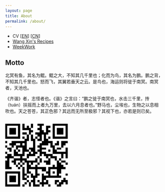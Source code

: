 ```yaml
---
layout: page
title: About
permalink: /about/
---
```


* CV [[EN](/assets/cv/cv_en.pdf)] [[CN](/assets/cv/cv.pdf)]
* [Wang Xin's Recipes](/recipes/)
* [WeekWork](/WeekWork/)

## Motto

北冥有鱼，其名为鲲。鲲之大，不知其几千里也；化而为鸟，其名为鹏。鹏之背，不知其几千里也。怒而飞，其翼若垂天之云。是鸟也，海运则将徙于南冥。南冥者，天池也。

《齐谐》者，志怪者也。《谐》之言曰：“鹏之徙于南冥也，水击三千里，抟（tuán）扶摇而上者九万里，去以六月息者也。”野马也，尘埃也，生物之以息相吹也。天之苍苍，其正色邪？其远而无所至极邪？其视下也，亦若是则已矣。

<br/>
<img src="/assets/qrcode.png" width = "200" height = "200" alt="qrcode"/>

